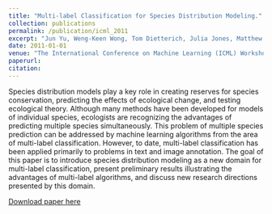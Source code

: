 ```yaml
---
title: "Multi-label Classification for Species Distribution Modeling."
collection: publications
permalink: /publication/icml_2011
excerpt: "Jun Yu, Weng-Keen Wong, Tom Dietterich, Julia Jones, Matthew Betts, Sarah Frey, Susan Shirley, Jeffery Miller, and Matt White"
date: 2011-01-01
venue: "The International Conference on Machine Learning (ICML) Workshop"
paperurl:
citation:
---
```

Species distribution models play a key role in creating reserves for species conservation, predicting the effects of ecological change, and testing ecological theory. Although many methods have been developed for models of individual species, ecologists are recognizing the advantages of predicting multiple species simultaneously. This problem of multiple species prediction can be addressed by machine learning algorithms from the area of multi-label classification. However, to date, multi-label classification has been applied primarily to problems in text and image annotation. The goal of this paper is to introduce species distribution modeling as a new domain for multi-label classification, present preliminary results illustrating the advantages of multi-label algorithms, and discuss new research directions presented by this domain.

[Download paper here](https://github.com/zariable/zariable.github.io/blob/master/files/icml_2011.pdf)
